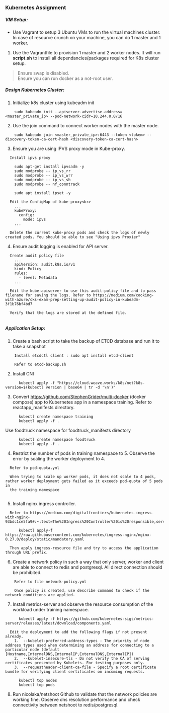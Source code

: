 ### Kubernetes Assignment

##### VM Setup:
* Use Vagrant to setup 3 Ubuntu VMs to run the virtual machines cluster. In case of resource crunch on your
machine, you can do 1 master and 1 worker.

1. Use the Vagrantfile to provision 1 master and 2 worker nodes. It will run <b>script.sh</b> to install all dependancies/packages required for K8s cluster setup.

> Ensure swap is disabled.<br>
> Ensure you can run docker as a not-root user.<br>

##### Design Kubernetes Cluster:

1. Initialize k8s cluster using kubeadm init

```
    sudo kubeadm init --apiserver-advertise-address=<master_private_ip> --pod-network-cidr=10.244.0.0/16
```

2. Use the join command to connect worker nodes with the master node.

```
    sudo kubeadm join <master_private_ip>:6443 --token <tokem> --discovery-token-ca-cert-hash <discovery-token-ca-cert-hash>
```

3. Ensure you are using IPVS proxy mode in Kube-proxy.

```
  Install ipvs proxy
  
    sudo apt-get install ipvsadm -y
    sudo modprobe -- ip_vs_rr
    sudo modprobe -- ip_vs_wrr
    sudo modprobe -- ip_vs_sh
    sudo modprobe -- nf_conntrack

    sudo apt install ipset -y
  
  Edit the ConfigMap of kube-proxy<br>
    ...
    kubeProxy:
      config:
        mode: ipvs
    ...
   
  Delete the current kube-proxy pods and check the logs of newly created pods. You should be able to see "Using ipvs Proxier"
```

4. Ensure audit logging is enabled for API server.

```
  Create audit policy file
    ...
    apiVersion: audit.k8s.io/v1
    kind: Policy
    rules:
      - level: Metadata
    ...
  
  Edit the kube-apiserver to use this audit-policy file and to pass filename for saving the logs. Refer to https://medium.com/cooking-with-azure/cks-exam-prep-setting-up-audit-policy-in-kubeadm-3f1b76bf4bd7
  
  Verify that the logs are stored at the defined file.
  
 ```
 
##### Application Setup:

1. Create a bash script to take the backup of ETCD database and run it to take a snapshot

``` 
    Install etcdctl client : sudo apt install etcd-client
    
    Refer to etcd-backup.sh   
```
    
2. Install CNI

```
      kubectl apply -f "https://cloud.weave.works/k8s/net?k8s-version=$(kubectl version | base64 | tr -d '\n')"
```


3. Convert https://github.com/StephenGrider/multi-docker (docker compose) app to Kubernetes app in a
namespace training. 
Refer to reactapp_manifests directory.

```     
      kubectl create namespace training
      kubectl apply -f .
```    
Use foodtruck namespace for foodtruck_manifests directory

```
      kubectl create namespace foodtruck
      kubectl apply -f .
```

4. Restrict the number of pods in training namespace to 5. Observe the error by scaling the worker
deployment to 4.

``` 
  Refer to pod-quota.yml

  When trying to scale up worker pods, it does not scale to 4 pods, rather worker deployment gets failed as it exceeds pod-quota of 5 pods in 
  the training namespace
  
```

5. Install nginx ingress controller.

``` 
  Refer to https://medium.com/digitalfrontiers/kubernetes-ingress-with-nginx-93bdc1ce5fa9#:~:text=The%20Ingress%20Controller%20is%20responsible,services%20within%20the%20Kubernetes%20cluster.&text=Thus%20an%20Ingress%20Controller%20can,for%20any%20new%20Ingress%20resources.

      kubectl apply-f https://raw.githubusercontent.com/kubernetes/ingress-nginx/nginx-0.27.0/deploy/static/mandatory.yaml

  Then apply ingress-resource file and try to access the application through URL prefix.
```

6. Create a network policy in such a way that only server, worker and client are able to connect to redis
and postgresql. All direct connection should be prohibited.

``` 
    Refer to file network-policy.yml

    Once policy is created, use describe command to check if the network conditions are applied.
```

7. Install metrics-server and observe the resource consumption of the workload under training namespace.

```
      kubectl apply -f https://github.com/kubernetes-sigs/metrics-server/releases/latest/download/components.yaml

  Edit the deployment to add the following flags if not present already.
    1.  --kubelet-preferred-address-types - The priority of node address types used when determining an address for connecting to a particular node (default                 [Hostname,InternalDNS,InternalIP,ExternalDNS,ExternalIP])
    2.  --kubelet-insecure-tls - Do not verify the CA of serving certificates presented by Kubelets. For testing purposes only.
    3.  --requestheader-client-ca-file - Specify a root certificate bundle for verifying client certificates on incoming requests.

      kubectl top nodes
      kubectl top pods
```

8. Run nicolaka/netshoot Github to validate that the network policies are working fine. Observe dns
resolution performance and check connectivity between netshoot to redis/postgresql.


